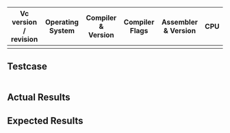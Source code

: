 <!--
Vc is now in maintenance mode and no longer actively developed.
However, we continue to review pull requests with bugfixes from the community.
If your issue is trivial to fix, we might be able to address it.
Otherwise, please provide a pull request in addition to your issue.
-->

Vc version / revision | Operating System | Compiler & Version | Compiler Flags | Assembler & Version | CPU
----------------------|------------------|--------------------|----------------|---------------------|----
                      |                  |                    |                |                     |

## Testcase
```cpp
```

## Actual Results

## Expected Results
